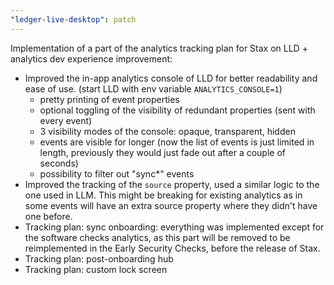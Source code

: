 ```yaml
---
"ledger-live-desktop": patch
---
```


Implementation of a part of the analytics tracking plan for Stax on LLD + analytics dev experience improvement:

- Improved the in-app analytics console of LLD for better readability and ease of use. (start LLD with env variable `ANALYTICS_CONSOLE=1`)
  - pretty printing of event properties
  - optional toggling of the visibility of redundant properties (sent with every event)
  - 3 visibility modes of the console: opaque, transparent, hidden
  - events are visible for longer (now the list of events is just limited in length, previously they would just fade out after a couple of seconds)
  - possibility to filter out "sync*" events
- Improved the tracking of the `source` property, used a similar logic to the one used in LLM. This might be breaking for existing analytics as in some events will have an extra source property where they didn't have one before.
- Tracking plan: sync onboarding: everything was implemented except for the software checks analytics, as this part will be removed to be reimplemented in the Early Security Checks, before the release of Stax.
- Tracking plan: post-onboarding hub
- Tracking plan: custom lock screen
